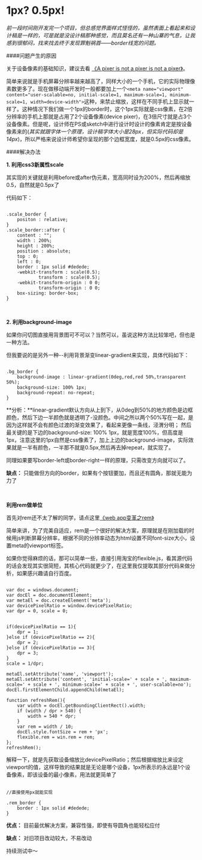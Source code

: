 # 1px? 0.5px!

*前一段时间刚开发完一个项目，但总感觉界面样式怪怪的，虽然表面上看起来和设计稿是一样的，可是就是没设计稿那种感觉，而且莫名还有一种山寨的气息，让我感到很郁闷，找来找去终于发现罪魁祸首——border线宽的问题。*

####问题产生的原因

关于设备像素的基础知识，建议去看 [《A pixer is not a pixer is not a pixer》](http://www.quirksmode.org/blog/archives/2010/04/a_pixel_is_not.html)。

简单来说就是手机屏幕分辨率越来越高了，同样大小的一个手机，它的实际物理像素数更多了。现在做移动端开发时一般都要加上一个``<meta name="viewport" content="user-scalable=no, initial-scale=1, maximum-scale=1, minimum-scale=1, width=device-width">``这种，来禁止缩放，这样在不同手机上显示就一样了。这种情况下我们做一个1px的border时，这个1px实际就是css像素，在2倍分辨率的手机上那就是占用了2个设备像素(device pixer)，在3倍尺寸就是占3个设备像素。但是呢，设计师在PS或sketch中进行设计时设计的像素肯定是按设备像素来的(*其实就跟字体一个原理，设计稿字体大小是28px，但实际代码却是14px*)，所以严格来说设计师希望你呈现的那个边框宽度，就是0.5px的css像素。

####解决办法

**1. 利用css3新属性scale**

其实现的关键就是利用before或after伪元素，宽高同时设为200%，然后再缩放0.5，自然就是0.5px了

代码如下：

```

.scale_border {
    positon : relative;
}
.scale_border::after {
    content : "";
    width : 200%;
    height : 200%;
    position : absolute;
    top : 0;
    left : 0;
    border : 1px solid #dedede;
    -webkit-transform : scale(0.5);
            transform : scale(0.5);
    -webkit-transform-origin : 0 0;
            transform-origin : 0 0;
    box-sizing: border-box;
}

```

<br/>

**2. 利用background-image**

如果你问切图直接用背景图可不可以？当然可以，虽说这种方法比较笨吧，但也是一种方法。

但我要说的是另外一种--利用背景渐变linear-gradient来实现，具体代码如下：

```

.bg_border {
    background-image : linear-gradient(0deg,red,red 50%,transparent 50%);
    background-size: 100% 1px;
    background-repeat: no-repeat;
}

```

**分析：**linear-gradient默认方向从上到下，从0deg到50%的地方颜色是边框颜色，然后下边一半颜色就是透明了-没颜色。中间之所以两个50%写在一起，是因为这样就不会有颜色过渡的渐变效果了，看起来更像一条线，泾渭分明；  然后最关键的是下边的background-size: 100% 1px，就是宽度100%，但高度是1px，注意这里的1px自然是css像素了，加上上边的background-image，实际效果就是一半有颜色，一半那不就是0.5px,然后再去掉repeat，就实现了。

同理如果要写border-left或border-right一样的原理，只需改变方向就可以了。

**缺点：** 只能做但方向的border，如果有个按钮要加，而且还有圆角，那就无能为力了



<br/>

**利用rem做单位**

首先对rem还不太了解的同学，请点这里[《web app变革之rem》](https://isux.tencent.com/web-app-rem.html)

简单来讲，为了完美自适应，rem是一个很好的解决方案，原理就是在刚加载的时候用js判断屏幕分辨率，根据不同的分辨率动态为html设置不同font-size大小，设置meta的viewport标签。

如果你觉得麻烦的话，那可以简单一些，直接引用淘宝的flexible.js，看其源代码的话会发现其实很简短，其核心代码就更少了，在这里我仅提取其部分代码来做分析，如果感兴趣请自行百度。

```

var doc = windows.document;
var docEl = doc.documentElement;
var metaEl = doc.createElement('meta');
var devicePixelRatio = window.devicePixelRatio;
var dpr = 0, scale = 0;


if(devicePixelRatio == 1){
    dpr = 1;
}else if (devicePixelRatio == 2){
    dpr = 2;
}else if (devicePixelRatio == 3){
    dpr = 3;
}
scale = 1/dpr;

metaEl.setAttribute('name', 'viewport');
metaEl.setAttribute('content', 'initial-scale=' + scale + ', maximum-scale=' + scale + ', minimum-scale=' + scale + ', user-scalable=no');
docEl.firstElementChild.appendChild(metaEl);

function refreshRem(){
    var width = docEl.getBoundingClientRect().width;
    if (width / dpr > 540) {
        width = 540 * dpr;
    }
    var rem = width / 10;
    docEl.style.fontSize = rem + 'px';
    flexible.rem = win.rem = rem;
};
refreshRem();

```

解释一下，就是先获取设备缩放比devicePixelRatio；然后根据缩放比来设定viewport的值，这样导致的结果就是无论是哪个设备，1px所表示的永远是1个设备像素，即该设备的最小像素，用法就更简单了


```

//直接使用px就能实现

.rem_border {
    border : 1px solid #dedede;
}

```

**优点：** 目前最优解决方案，兼容性强，即使有导圆角也能轻松应付

**缺点：** 对旧项目改动较大，不易改动



持续测试中～

